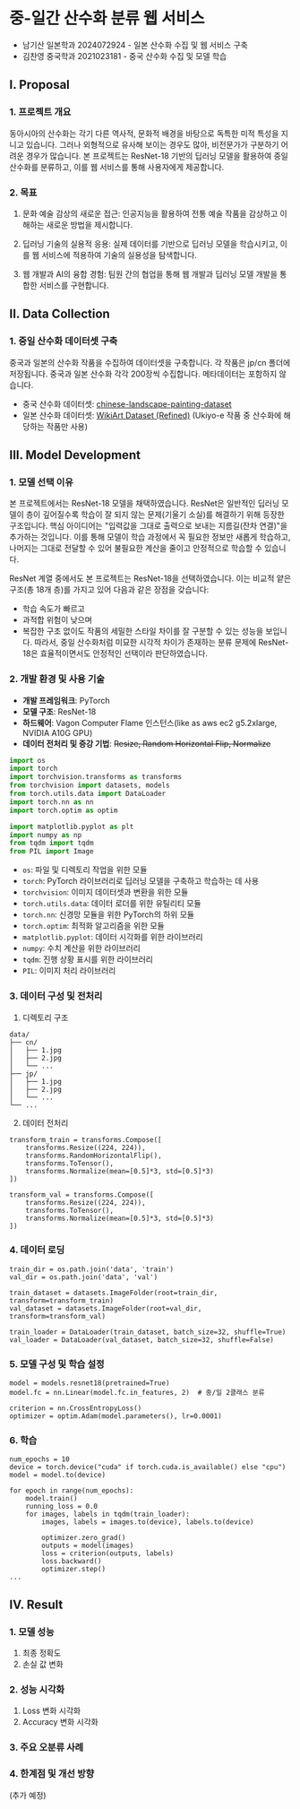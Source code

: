 # 중-일간 산수화 분류 웹 서비스

- 남기산 일본학과 2024072924 - 일본 산수화 수집 및 웹 서비스 구축
- 김찬영 중국학과 2021023181 - 중국 산수화 수집 및 모델 학습

## I. Proposal
### 1. 프로젝트 개요
동아시아의 산수화는 각기 다른 역사적, 문화적 배경을 바탕으로 독특한 미적 특성을 지니고 있습니다. 그러나 외형적으로 유사해 보이는 경우도 많아, 비전문가가 구분하기 어려운 경우가 많습니다. 본 프로젝트는 ResNet-18 기반의 딥러닝 모델을 활용하여 중일 산수화를 분류하고, 이를 웹 서비스를 통해 사용자에게 제공합니다.

### 2. 목표
1. 문화 예술 감상의 새로운 접근: 인공지능을 활용하여 전통 예술 작품을 감상하고 이해하는 새로운 방법을 제시합니다.

2. 딥러닝 기술의 실용적 응용: 실제 데이터를 기반으로 딥러닝 모델을 학습시키고, 이를 웹 서비스에 적용하여 기술의 실용성을 탐색합니다.

3. 웹 개발과 AI의 융합 경험: 팀원 간의 협업을 통해 웹 개발과 딥러닝 모델 개발을 통합한 서비스를 구현합니다.

## II. Data Collection
### 1. 중일 산수화 데이터셋 구축
중국과 일본의 산수화 작품을 수집하여 데이터셋을 구축합니다. 각 작품은 jp/cn 폴더에 저장됩니다. 중국과 일본 산수화 각각 200장씩 수집합니다. 메타데이터는 포함하지 않습니다.

- 중국 산수화 데이터셋: [chinese-landscape-painting-dataset](https://www.kaggle.com/datasets/myzhang1029/chinese-landscape-painting-dataset)
- 일본 산수화 데이터셋: [WikiArt Dataset (Refined)](https://www.kaggle.com/datasets/trungit/wikiart30k/data?select=Ukiyo_e) (Ukiyo-e 작품 중 산수화에 해당하는 작품만 사용)

## III. Model Development
### 1. 모델 선택 이유
본 프로젝트에서는 ResNet-18 모델을 채택하였습니다. 
ResNet은 일반적인 딥러닝 모델이 층이 깊어질수록 학습이 잘 되지 않는 문제(기울기 소실)를 해결하기 위해 등장한 구조입니다. 핵심 아이디어는 "입력값을 그대로 출력으로 보내는 지름길(잔차 연결)"을 추가하는 것입니다. 이를 통해 모델이 학습 과정에서 꼭 필요한 정보만 새롭게 학습하고, 나머지는 그대로 전달할 수 있어 불필요한 계산을 줄이고 안정적으로 학습할 수 있습니다.

ResNet 계열 중에서도 본 프로젝트는 ResNet-18을 선택하였습니다. 이는 비교적 얕은 구조(총 18개 층)를 가지고 있어 다음과 같은 장점을 갖습니다:
- 학습 속도가 빠르고
- 과적합 위험이 낮으며
- 복잡한 구조 없이도 작품의 세밀한 스타일 차이를 잘 구분할 수 있는 성능을 보입니다.
따라서, 중일 산수화처럼 미묘한 시각적 차이가 존재하는 분류 문제에 ResNet-18은 효율적이면서도 안정적인 선택이라 판단하였습니다.



### 2. 개발 환경 및 사용 기술 
- **개발 프레임워크**: PyTorch
- **모델 구조**: ResNet-18
- **하드웨어**: Vagon Computer Flame 인스턴스(like as aws ec2 g5.2xlarge, NVIDIA A10G GPU)
- **데이터 전처리 및 증강 기법**: ~~Resize, Random Horizontal Flip, Normalize~~
```python
import os
import torch
import torchvision.transforms as transforms
from torchvision import datasets, models
from torch.utils.data import DataLoader
import torch.nn as nn
import torch.optim as optim

import matplotlib.pyplot as plt
import numpy as np
from tqdm import tqdm
from PIL import Image
```
- `os`: 파일 및 디렉토리 작업을 위한 모듈
- `torch`: PyTorch 라이브러리로 딥러닝 모델을 구축하고 학습하는 데 사용
- `torchvision`: 이미지 데이터셋과 변환을 위한 모듈
- `torch.utils.data`: 데이터 로더를 위한 유틸리티 모듈
- `torch.nn`: 신경망 모듈을 위한 PyTorch의 하위 모듈
- `torch.optim`: 최적화 알고리즘을 위한 모듈
- `matplotlib.pyplot`: 데이터 시각화를 위한 라이브러리
- `numpy`: 수치 계산을 위한 라이브러리
- `tqdm`: 진행 상황 표시를 위한 라이브러리
- `PIL`: 이미지 처리 라이브러리

### 3. 데이터 구성 및 전처리
1. 디렉토리 구조
```
data/
├── cn/
│   ├── 1.jpg
│   ├── 2.jpg
│   └── ...
├── jp/
│   ├── 1.jpg
│   ├── 2.jpg
│   └── ...
└── ...
```
2. 데이터 전처리
```
transform_train = transforms.Compose([
    transforms.Resize((224, 224)),
    transforms.RandomHorizontalFlip(),
    transforms.ToTensor(),
    transforms.Normalize(mean=[0.5]*3, std=[0.5]*3)
])

transform_val = transforms.Compose([
    transforms.Resize((224, 224)),
    transforms.ToTensor(),
    transforms.Normalize(mean=[0.5]*3, std=[0.5]*3)
])
```

### 4. 데이터 로딩 
```
train_dir = os.path.join('data', 'train')
val_dir = os.path.join('data', 'val')

train_dataset = datasets.ImageFolder(root=train_dir, transform=transform_train)
val_dataset = datasets.ImageFolder(root=val_dir, transform=transform_val)

train_loader = DataLoader(train_dataset, batch_size=32, shuffle=True)
val_loader = DataLoader(val_dataset, batch_size=32, shuffle=False)
```

### 5. 모델 구성 및 학습 설정 
```
model = models.resnet18(pretrained=True)
model.fc = nn.Linear(model.fc.in_features, 2)  # 중/일 2클래스 분류

criterion = nn.CrossEntropyLoss()
optimizer = optim.Adam(model.parameters(), lr=0.0001)
```

### 6. 학습 
```
num_epochs = 10
device = torch.device("cuda" if torch.cuda.is_available() else "cpu")
model = model.to(device)

for epoch in range(num_epochs):
    model.train()
    running_loss = 0.0
    for images, labels in tqdm(train_loader):
        images, labels = images.to(device), labels.to(device)

        optimizer.zero_grad()
        outputs = model(images)
        loss = criterion(outputs, labels)
        loss.backward()
        optimizer.step()
...
```
## IV. Result 
### 1. 모델 성능
1. 최종 정확도
2. 손실 값 변화


### 2. 성능 시각화
1. Loss 변화 시각화
2. Accuracy 변화 시각화

### 3. 주요 오분류 사례 

### 4. 한계점 및 개선 방향 

(추가 예정)

